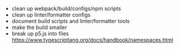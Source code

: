 - clean up webpack/build/configs/npm scripts
- clean up linter/formatter configs
- document build scripts and linter/formatter tools
- make the build smaller
- break up p5.js into files https://www.typescriptlang.org/docs/handbook/namespaces.html
